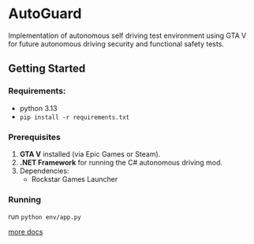 # AutoGuard
Implementation of autonomous self driving test environment using GTA V for future autonomous driving security and functional safety tests.

## Getting Started

### Requirements:
 - python 3.13
 - `pip install -r requirements.txt`

### Prerequisites
1. **GTA V** installed (via Epic Games or Steam).
2. **.NET Framework** for running the C# autonomous driving mod.
3. Dependencies:
   - Rockstar Games Launcher

### Running
run `python env/app.py`

[more docs](https://docs.google.com/document/d/1IKcRw_cjcgbgFVxM3nnlapJooMkW_Ll9Ibul6B54esw)
